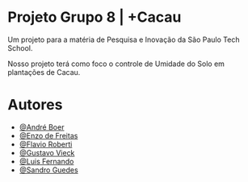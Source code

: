 # Projeto Grupo 8 | +Cacau
Um projeto para a matéria de Pesquisa e Inovação da São Paulo Tech School.

Nosso projeto terá como foco o controle de Umidade do Solo em plantações de Cacau.
# Autores
- [@André Boer](https://github.com/andreboers)
- [@Enzo de Freitas](https://github.com/EnzodeFreitas)
- [@Flavio Roberti](https://github.com/flavioroberti)
- [@Gustavo Vieck](https://github.com/GustavoVieck)
- [@Luis Fernando](https://github.com/Nandoz7)
- [@Sandro Guedes](https://github.com/sguedesjr)

